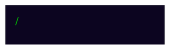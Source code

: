 <div align="center">
  <a href="https://github.com/SupTan85" target="_blank">
    <img src="messagif.gif" /img>
  </a>
</div>

<!---
I SEE U
---!>
